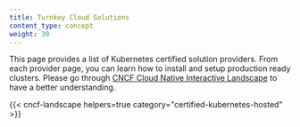 ```yaml
---
title: Turnkey Cloud Solutions
content_type: concept
weight: 30
---
```

<!-- overview -->

This page provides a list of Kubernetes certified solution providers. From each
provider page, you can learn how to install and setup production
ready clusters. Please go through [CNCF Cloud Native Interactive Landscape](https://landscape.cncf.io/) to have a better understanding.

<!-- body -->

{{< cncf-landscape helpers=true category="certified-kubernetes-hosted" >}}
